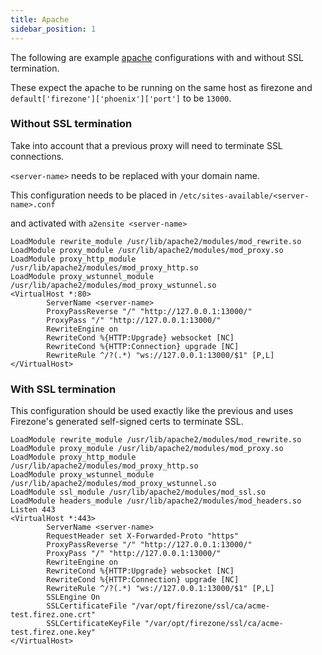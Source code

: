 ```yaml
---
title: Apache
sidebar_position: 1
---
```


The following are example [apache](https://httpd.apache.org/) configurations with and without SSL termination.

These expect the apache to be running on the same host as firezone and `default['firezone']['phoenix']['port']` to be `13000`.

### Without SSL termination

Take into account that a previous proxy will need to terminate SSL connections.

`<server-name>` needs to be replaced with your domain name.

This configuration needs to be placed in `/etc/sites-available/<server-name>.conf`

and activated with `a2ensite <server-name>`

```
LoadModule rewrite_module /usr/lib/apache2/modules/mod_rewrite.so
LoadModule proxy_module /usr/lib/apache2/modules/mod_proxy.so
LoadModule proxy_http_module /usr/lib/apache2/modules/mod_proxy_http.so
LoadModule proxy_wstunnel_module /usr/lib/apache2/modules/mod_proxy_wstunnel.so
<VirtualHost *:80>
        ServerName <server-name>
        ProxyPassReverse "/" "http://127.0.0.1:13000/"
        ProxyPass "/" "http://127.0.0.1:13000/"
        RewriteEngine on
        RewriteCond %{HTTP:Upgrade} websocket [NC]
        RewriteCond %{HTTP:Connection} upgrade [NC]
        RewriteRule ^/?(.*) "ws://127.0.0.1:13000/$1" [P,L]
</VirtualHost>
```

### With SSL termination

This configuration should be used exactly like the previous and uses Firezone's generated self-signed certs to terminate SSL.

```
LoadModule rewrite_module /usr/lib/apache2/modules/mod_rewrite.so
LoadModule proxy_module /usr/lib/apache2/modules/mod_proxy.so
LoadModule proxy_http_module /usr/lib/apache2/modules/mod_proxy_http.so
LoadModule proxy_wstunnel_module /usr/lib/apache2/modules/mod_proxy_wstunnel.so
LoadModule ssl_module /usr/lib/apache2/modules/mod_ssl.so
LoadModule headers_module /usr/lib/apache2/modules/mod_headers.so
Listen 443
<VirtualHost *:443>
        ServerName <server-name>
        RequestHeader set X-Forwarded-Proto "https"
        ProxyPassReverse "/" "http://127.0.0.1:13000/"
        ProxyPass "/" "http://127.0.0.1:13000/"
        RewriteEngine on
        RewriteCond %{HTTP:Upgrade} websocket [NC]
        RewriteCond %{HTTP:Connection} upgrade [NC]
        RewriteRule ^/?(.*) "ws://127.0.0.1:13000/$1" [P,L]
        SSLEngine On
        SSLCertificateFile "/var/opt/firezone/ssl/ca/acme-test.firez.one.crt"
        SSLCertificateKeyFile "/var/opt/firezone/ssl/ca/acme-test.firez.one.key"
</VirtualHost>
```
